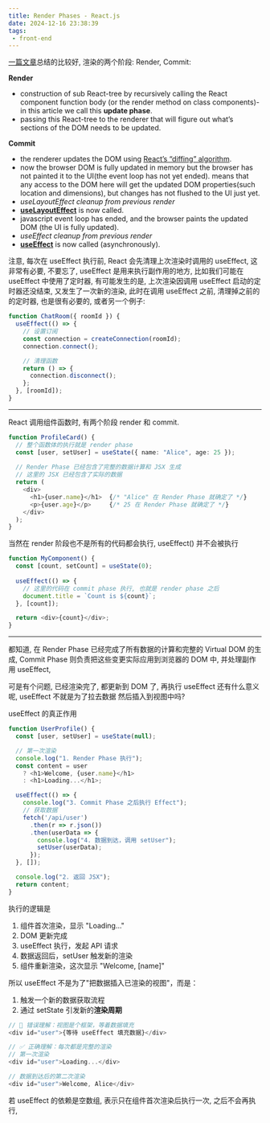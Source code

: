 ```yaml
---
title: Render Phases - React.js
date: 2024-12-16 23:38:39
tags:
 - front-end
---
```


[一篇文章](https://eliav2.github.io/how-react-hooks-work/)总结的比较好, 渲染的两个阶段: Render, Commit:

**Render**

- construction of sub React-tree by recursively calling the React component function body (or the render method on class components)- in this article we call this **update phase**.
- passing this React-tree to the renderer that will figure out what’s sections of the DOM needs to be updated.

**Commit**

- the renderer updates the DOM using [React’s “diffing” algorithm](https://reactjs.org/docs/reconciliation.html#the-diffing-algorithm).
- now the browser DOM is fully updated in memory but the browser has not painted it to the UI(the event loop has not yet ended). means that any access to the DOM here will get the updated DOM properties(such location and dimensions), but changes has not flushed to the UI just yet.
- *useLayoutEffect cleanup from previous render* 
- **[useLayoutEffect](https://reactjs.org/docs/hooks-reference.html#uselayouteffect)** is now called.
- javascript event loop has ended, and the browser paints the updated DOM (the UI is fully updated).
- *useEffect cleanup from previous render*
- **[useEffect](https://reactjs.org/docs/hooks-reference.html#useeffect)** is now called (asynchronously).

注意, 每次在 useEffect 执行前, React 会先清理上次渲染时调用的 useEffect, 这非常有必要, 不要忘了, useEffect 是用来执行副作用的地方, 比如我们可能在 useEffect 中使用了定时器, 有可能发生的是, 上次渲染因调用 useEffect 启动的定时器还没结束, 又发生了一次新的渲染, 此时在调用 useEffect 之前, 清理掉之前的的定时器, 也是很有必要的, 或者另一个例子:

```js
function ChatRoom({ roomId }) {
  useEffect(() => {
    // 设置订阅
    const connection = createConnection(roomId);
    connection.connect();

    // 清理函数
    return () => {
      connection.disconnect();
    };
  }, [roomId]);
}
```





---

React 调用组件函数时, 有两个阶段 render 和 commit. 

```ts
function ProfileCard() {
  // 整个函数体的执行就是 render phase
  const [user, setUser] = useState({ name: "Alice", age: 25 });
  
  // Render Phase 已经包含了完整的数据计算和 JSX 生成
  // 这里的 JSX 已经包含了实际的数据
  return (
    <div>
      <h1>{user.name}</h1>  {/* "Alice" 在 Render Phase 就确定了 */}
      <p>{user.age}</p>     {/* 25 在 Render Phase 就确定了 */}
    </div>
  );
}
```

当然在 render 阶段也不是所有的代码都会执行,  useEffect() 并不会被执行

```ts
function MyComponent() {
  const [count, setCount] = useState(0);
  
  useEffect(() => {
    // 这里的代码在 commit phase 执行, 也就是 render phase 之后
    document.title = `Count is ${count}`;
  }, [count]);

  return <div>{count}</div>;
}
```

-----

都知道, 在 Render Phase 已经完成了所有数据的计算和完整的 Virtual DOM 的生成, Commit Phase 则负责把这些变更实际应用到浏览器的 DOM 中, 并处理副作用 useEffect, 

可是有个问题, 已经渲染完了, 都更新到 DOM 了, 再执行 useEffect 还有什么意义呢, useEffect 不就是为了拉去数据 然后插入到视图中吗?

useEffect 的真正作用

```ts
function UserProfile() {
  const [user, setUser] = useState(null);

  // 第一次渲染
  console.log("1. Render Phase 执行");
  const content = user 
    ? <h1>Welcome, {user.name}</h1> 
    : <h1>Loading...</h1>;

  useEffect(() => {
    console.log("3. Commit Phase 之后执行 Effect");
    // 获取数据
    fetch('/api/user')
      .then(r => r.json())
      .then(userData => {
        console.log("4. 数据到达，调用 setUser");
        setUser(userData);
      });
  }, []);

  console.log("2. 返回 JSX");
  return content;
}
```

执行的逻辑是

1. 组件首次渲染，显示 "Loading..."
2. DOM 更新完成
3. useEffect 执行，发起 API 请求
4. 数据返回后，setUser 触发新的渲染
5. 组件重新渲染，这次显示 "Welcome, [name]"

所以 useEffect 不是为了"把数据插入已渲染的视图"，而是：

1. 触发一个新的数据获取流程
2. 通过 setState 引发新的**渲染周期**

```ts
// 🚫 错误理解：视图是个框架，等着数据填充
<div id="user">{等待 useEffect 填充数据}</div>

// ✅ 正确理解：每次都是完整的渲染
// 第一次渲染
<div id="user">Loading...</div>

// 数据到达后的第二次渲染
<div id="user">Welcome, Alice</div>
```

若 useEffect 的依赖是空数组, 表示只在组件首次渲染后执行一次, 之后不会再执行, 

